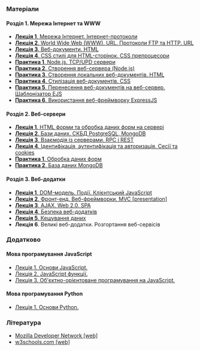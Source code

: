 ### Матеріали
#### Розділ 1. Мережа Інтернет та WWW
* [__Лекція 1__. Мережа Інтернет. Інтернет-протоколи](https://docs.google.com/document/d/1b-kMAThhYetpXmOm4a9W56UmpzobcO0E206dES1MGr8/edit?usp=sharing)
* [__Лекція 2__. World Wide Web (WWW). URL. Протоколи FTP та HTTP. URL](https://docs.google.com/document/d/1aUdlTlbHDYhhdf2gVs1j94FmBrLviKb8QLfFVxqi-0A/edit?usp=sharing)
* [__Лекція 3__. Веб-документи. HTML](https://docs.google.com/document/d/1Tv8rHao5HrPVEXb-oBW0PBNob6lxxRNrDgeYRsNXrUM/edit?usp=sharing)
* [__Лекція 4__. CSS стилі для HTML-сторінок. CSS препроцесори](https://docs.google.com/document/d/1GW0ElUPt42Ovl1N-0vdzh5Ov0Pmc_XcVVm1vh5_Om_0/edit?usp=sharing)
* [__Практика 1__. Node.js. TCP/UPD сервери](https://docs.google.com/document/d/1mld2i2IOzibbQfRr7puVZnyphCHn0UK3egm39uZFKEg/edit?usp=sharing)
* [__Практика 2__. Створення веб-сервера (Node.js)](https://docs.google.com/document/d/1VudR5m8HZ9S7RMNT3ge9b8hED8Lchx-OdPRVPY5gUK8/edit?usp=sharing)
* [__Практика 3__. Створення локальних веб-документів. HTML](https://docs.google.com/document/d/1SfcG2e1EjjhKd4cuurEgtgq8J4eb07eOfD4jVn-zYXI/edit?usp=sharing)
* [__Практика 4__. Стилізація веб-документів. CSS](https://docs.google.com/document/d/1v4kIemN3qgGfmeOXYWrJ3kmvqa0OIXCXR5XigcTx010/edit?usp=sharing)
* [__Практика 5__. Перенесення веб-документів на веб-сервер. Шаблонізатор EJS](https://docs.google.com/document/d/1iki7n8Lv6vigWvxzIH4Q9WfCG2VD2tLbN-3SW1xD1wo/edit?usp=sharing)
* [__Практика 6__. Використання веб-фреймворку ExpressJS](https://docs.google.com/document/d/1UeVu_m42o9gMfahnI9J8rqP1X12hMahNXrBKtf763Ro/edit?usp=sharing)

#### Розділ 2. Веб-сервери
* [__Лекція 1__. HTML форми та обробка даних форм на сервері](https://docs.google.com/document/d/1v4XTd-GjySxMYO9bJe5r1qvbp1Ar6aoYdr0XM4vDfQ4/edit?usp=sharing)
* [__Лекція 2__. Бази даних. СКБД PostgreSQL, MongoDB](https://docs.google.com/document/d/1eUSkjpnFdsBIcmFfr3VuYU5NYDZWcWqJcokqozLJNHk/edit?usp=sharing)
* [__Лекція 3__. Взаємодія із серверами. RPC i REST](https://docs.google.com/document/d/1itXB78R5S8LMTUG3iAeDROSuB01IalxLV_Woe8Ufezc/edit?usp=sharing)
* [__Лекція 4__. Ідентифікація, аутентифікація та авторизація. Сесії та cookies](https://docs.google.com/document/d/1FtMf7wM4i6hvHKhlGk9pOVhubPaJ1q0lRzw7eSJ6Now/edit?usp=sharing)
* [__Практика 1__. Обробка даних форм](https://docs.google.com/document/d/161QGwC2GwhoXnf11kC83CY4vZ7t0FaoKj5keog3AObA/edit?usp=sharing)
* [__Практика 2__. База даних MongoDB](https://docs.google.com/document/d/1Oy6_hV-YEjYZOxlqWqR5SseA1CC6goMkzZ2qpdxDCQM/edit?usp=sharing)

#### Розділ 3. Веб-додатки
* [__Лекція 1__. DOM-модель. Події. Клієнтський JavaScript](https://docs.google.com/document/d/1mIldGzuvFkXogoe8Y-nOXhJxcXXkmFcXeO9jFhLW42Y/edit?usp=sharing)
* [__Лекція 2__. Фронт-енд. Веб-фреймворки. MVC [presentation]](https://docs.google.com/presentation/d/1POQP5LJ4fj3TlJerf_1ibcv96jaesTkZbUDqsxDAQg8/edit#slide=id.g17c7ff9a54_0_662) 
* [__Лекція 3__. AJAX. Web 2.0. SPA](https://docs.google.com/document/d/1g89aZVP6LewN0897_60rj8KPceHCwHUqWPEX7Kyu4ho/edit?usp=sharing)
* [__Лекція 4__. Безпека веб-додатків](https://docs.google.com/document/d/1OiSVXT9-vU5WYfR-ECPRxPHJnn9moi9u80kptfIhRyE/edit?usp=sharing)
* [__Лекція 5__. Кешування даних](https://docs.google.com/document/d/19t3JmKHsdtKV8HYWPPLw_804qeRxpST493L-azXjOjs/edit?usp=sharing)
* __Лекція 6__. Великі веб-додатки. Розгортання веб-сервісів

### Додатково
#### Мова програмування **JavaScript**
* [Лекція 1. Основи JavaScript.](https://docs.google.com/document/d/1w26wGUTvzBC9bLhoNEfjV4RJPTJ6nlYL6ue3Hc8NKD4/edit?usp=sharing)
* [Лекція 2. JavaScript функції.](https://docs.google.com/document/d/1YCbH5xZuIL4F0R_0ZSNdm5FlMLqpXv2WnfVgUApD3ic/edit?usp=sharing)
* [Лекція 3. Об'єктно-орієнтоване програмування на JavaScript.](https://docs.google.com/document/d/17WC2xmCFv9TdOAKvDK0ETcR-bYsk22i1m9aCRZFYARQ/edit?usp=sharing)

#### Мова програмування **Python**
* [Лекція 1. Основи Python.](https://docs.google.com/document/d/1T3bio3l5GGc9-4XBGFstfcj8i67MfFygu-bYqvB0haU/edit?usp=sharing)

### Література
* [Mozilla Developer Network [web]](https://www.google.com.ua/url?sa=t&rct=j&q=&esrc=s&source=web&cd=1&cad=rja&uact=8&ved=0ahUKEwj-tpK_k4PPAhXpFZoKHZRjB-gQFggcMAA&url=https%3A%2F%2Fdeveloper.mozilla.org%2F&usg=AFQjCNFGY2KSX7T_9FdScwRtzIdZ_YR5ZA&sig2=1MM5BhEoCzB5FTD4w16AAQ)
* [w3schools.com [web]](http://www.w3schools.com/)
